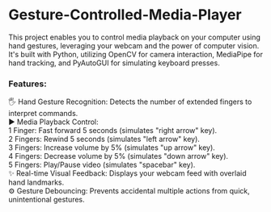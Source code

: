 # Gesture-Controlled-Media-Player

This project enables you to control media playback on your computer using hand gestures, leveraging your webcam and the power of computer vision. It's built with Python, utilizing OpenCV for camera interaction, MediaPipe for hand tracking, and PyAutoGUI for simulating keyboard presses. <br>

<h3>Features: </h3>
🖐️ Hand Gesture Recognition: Detects the number of extended fingers to interpret commands. <br>
▶️ Media Playback Control:<br>
1 Finger: Fast forward 5 seconds (simulates "right arrow" key).<br>
2 Fingers: Rewind 5 seconds (simulates "left arrow" key).<br>
3 Fingers: Increase volume by 5% (simulates "up arrow" key).<br>
4 Fingers: Decrease volume by 5% (simulates "down arrow" key).<br>
5 Fingers: Play/Pause video (simulates "spacebar" key).<br>
✨ Real-time Visual Feedback: Displays your webcam feed with overlaid hand landmarks. <br>
⚙️ Gesture Debouncing: Prevents accidental multiple actions from quick, unintentional gestures. <br>
